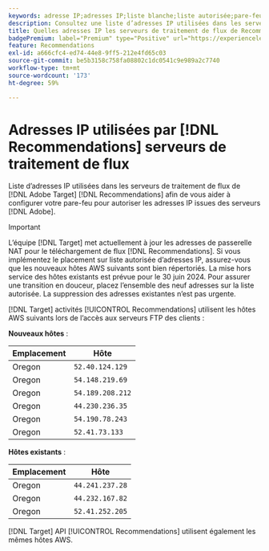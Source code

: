 ```yaml
---
keywords: adresse IP;adresses IP;liste blanche;liste autorisée;pare-feu;recommandations;flux;serveurs;adobe experience cloud;recommendations
description: Consultez une liste d’adresses IP utilisées dans les serveurs de traitement de flux de  [!DNL Target]  Recommendations destinée à vous aider à configurer votre pare-feu afin d’autoriser les adresses IP issues des serveurs Adobe.
title: Quelles adresses IP les serveurs de traitement de flux de Recommendations utilisent-ils ?
badgePremium: label="Premium" type="Positive" url="https://experienceleague.adobe.com/docs/target/using/introduction/intro.html?lang=en#premium newtab=true" tooltip="Voir ce qui est inclus dans Target Premium."
feature: Recommendations
exl-id: a666cfc4-ed74-44e8-9ff5-212e4fd65c03
source-git-commit: be5b3158c758fa08802c1dc0541c9e989a2c7740
workflow-type: tm+mt
source-wordcount: '173'
ht-degree: 59%

---
```


# Adresses IP utilisées par [!DNL Recommendations] serveurs de traitement de flux

Liste d’adresses IP utilisées dans les serveurs de traitement de flux de [!DNL Adobe Target] [!DNL Recommendations] afin de vous aider à configurer votre pare-feu pour autoriser les adresses IP issues des serveurs [!DNL Adobe].

>[!IMPORTANT]
>
>L’équipe [!DNL Target] met actuellement à jour les adresses de passerelle NAT pour le téléchargement de flux [!DNL Recommendations]. Si vous implémentez le placement sur liste autorisée d’adresses IP, assurez-vous que les nouveaux hôtes AWS suivants sont bien répertoriés. La mise hors service des hôtes existants est prévue pour le 30 juin 2024. Pour assurer une transition en douceur, placez l’ensemble des neuf adresses sur la liste autorisée. La suppression des adresses existantes n’est pas urgente.

[!DNL Target] activités [!UICONTROL Recommendations] utilisent les hôtes AWS suivants lors de l’accès aux serveurs FTP des clients :

**Nouveaux hôtes** :

| Emplacement | Hôte |
| --- | --- |
| Oregon | `52.40.124.129` |
| Oregon | `54.148.219.69` |
| Oregon | `54.189.208.212` |
| Oregon | `44.230.236.35` |
| Oregon | `54.190.78.243` |
| Oregon | `52.41.73.133` |

**Hôtes existants** :

| Emplacement | Hôte |
| --- | --- |
| Oregon | `44.241.237.28` |
| Oregon | `44.232.167.82` |
| Oregon | `52.41.252.205` |

[!DNL Target] API [!UICONTROL Recommendations] utilisent également les mêmes hôtes AWS.
